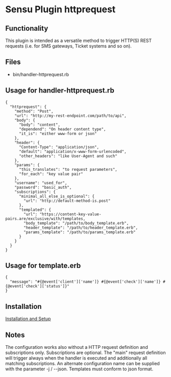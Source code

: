 # Sensu Plugin httprequest 

## Functionality
  This plugin is intended as a versatile method to trigger HTTP(S) REST
  requests (i.e. for SMS gateways, Ticket systems and so on).

## Files
 * bin/handler-httprequest.rb

## Usage for handler-httprequest.rb
```
{ 
  "httprequest": {
    "method": "Post",
    "url": "http://my-rest-endpoint.com/path/to/api",
    "body": { 
      "body": "content",
      "dependend": "On header content type",
      "it_is": "either www-form or json"
    },
    "header": { 
      "Content-Type": "application/json",
      "default": "application/x-www-form-urlencoded",
      "other_headers": "like User-Agent and such"
    },
    "params": { 
      "this_translates": "to request parameters",
      "for_each": "key value pair"
    },
    "username": "used_for",
    "password": "basic_auth",
    "subscriptions": {
      "minimal_all_else_is_optional": {
        "url": "http://default-method-is.post"
      },
      "templated": {
        "url": "https://content-key-value-pairs.are/exclusive/with/templates,
        "body_template": "/path/to/body_template.erb",
        "header_template": "/path/to/header_template.erb",
        "params_template": "/path/to/params_template.erb"
      }
    }
  }
}
```
## Usage for template.erb
```
{ 
  "message": "#{@event['client']['name']} #{@event['check']['name']} #{@event['check']['status']}"
}
```


## Installation

[Installation and Setup](https://sensu-plugins.io/docs/installation_instructions.html)

## Notes

The configuration works also without a HTTP request definition and subscriptions only. Subscriptions are optional. 
The "main" request definition will trigger always when the handler is executed and additionally all matching subscriptions.
An alternate configuration name can be supplied with the parameter -j / --json.
Templates must conform to json format.

